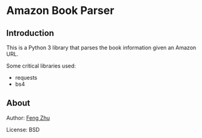 # Amazon Book Parser

## Introduction

This is a Python 3 library that parses the book information given an Amazon URL.

Some critical libraries used:
+ requests
+ bs4

## About

Author: [Feng Zhu](mailto:fengzhu@usc.edu)

License: BSD
